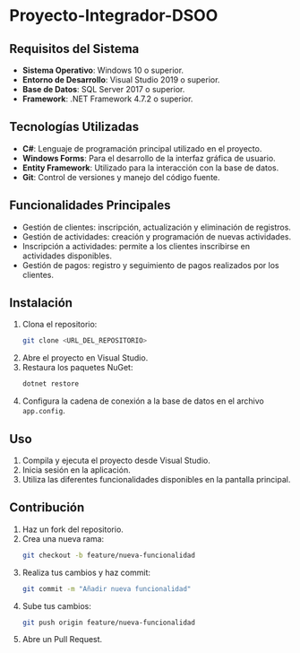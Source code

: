 # Proyecto-Integrador-DSOO

## Requisitos del Sistema

- **Sistema Operativo**: Windows 10 o superior.
- **Entorno de Desarrollo**: Visual Studio 2019 o superior.
- **Base de Datos**: SQL Server 2017 o superior.
- **Framework**: .NET Framework 4.7.2 o superior.

## Tecnologías Utilizadas

- **C#**: Lenguaje de programación principal utilizado en el proyecto.
- **Windows Forms**: Para el desarrollo de la interfaz gráfica de usuario.
- **Entity Framework**: Utilizado para la interacción con la base de datos.
- **Git**: Control de versiones y manejo del código fuente.

## Funcionalidades Principales

- Gestión de clientes: inscripción, actualización y eliminación de registros.
- Gestión de actividades: creación y programación de nuevas actividades.
- Inscripción a actividades: permite a los clientes inscribirse en actividades disponibles.
- Gestión de pagos: registro y seguimiento de pagos realizados por los clientes.

## Instalación

1. Clona el repositorio:
    ```sh
    git clone <URL_DEL_REPOSITORIO>
    ```
2. Abre el proyecto en Visual Studio.
3. Restaura los paquetes NuGet:
    ```sh
    dotnet restore
    ```
4. Configura la cadena de conexión a la base de datos en el archivo `app.config`.

## Uso

1. Compila y ejecuta el proyecto desde Visual Studio.
2. Inicia sesión en la aplicación.
3. Utiliza las diferentes funcionalidades disponibles en la pantalla principal.

## Contribución

1. Haz un fork del repositorio.
2. Crea una nueva rama:
    ```sh
    git checkout -b feature/nueva-funcionalidad
    ```
3. Realiza tus cambios y haz commit:
    ```sh
    git commit -m "Añadir nueva funcionalidad"
    ```
4. Sube tus cambios:
    ```sh
    git push origin feature/nueva-funcionalidad
    ```
5. Abre un Pull Request.

